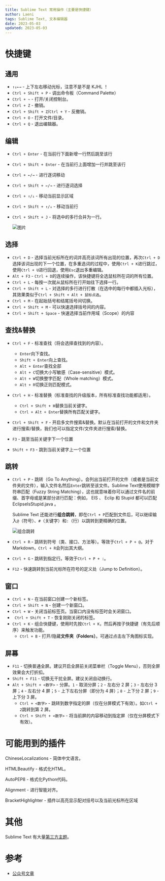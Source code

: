 ```yaml
---
title: Sublime Text 常用操作（主要是快捷键）
author: Laeni
tags: Sublime Text, 文本编辑器
date: 2023-05-03
updated: 2023-05-03
---
```


# 快捷键

## 通用

- `↑↓←→` - 上下左右移动光标，注意不是不是 KJHL ！
- `Ctrl + Shift + P` - 调出命令板（Command Palette）
- `Ctrl + ~` - 打开/关闭控制台。
- `Ctrl + Z` - 撤销。
- `Ctrl + Shift + Z`/`Ctrl + Y` - 反撤销。
- `Ctrl + O` - 打开文件/目录。
- `Ctrl + Q` - 退出编辑器。

## 编辑

- `Ctrl + Enter` - 在当前行下面新增一行然后跳至该行

- `Ctrl + Shift + Enter` - 在当前行上面增加一行并跳至该行

- `Ctrl + ←/→` - 进行逐词移动

- `Ctrl + Shift + ←/→` - 进行逐词选择

- `Ctrl + ↑/↓` - 移动当前显示区域

- `Ctrl + Shift + ↑/↓` - 移动当前行

- `Ctrl + Shift + J` - 将选中的多行合并为一行。

  ![图片](https://pictures-1252266447.cos.ap-chengdu.myqcloud.com/blog/note/ide/sublimetext/1.gif)

## 选择

- `Ctrl + D` - 选择当前光标所在的词并高亮该词所有出现的位置，再次`Ctrl + D`选择该词出现的下一个位置，在多重选词的过程中，使用`Ctrl + K`进行跳过，使用`Ctrl + U`进行回退，使用`Esc`退出多重编辑。
- `Alt + F3` - `Ctrl + D`的连续操作，该快捷键将全选鼠标所在词的所有位置。
- `Ctrl + L` - 每按一次就从鼠标所在行开始往下选择一行。
- `Ctrl + Shift + L` - 对选择的多行进行打散（在选中的每行中都插入光标），其效果类似于`Ctrl + Shift + Alt + 鼠标点选`。
- `Ctrl + M` - 在起始括号和结尾括号间切换。
- `Ctrl + Shift + M` - 可以快速选择括号间的内容。
- `Ctrl + Shift + Space` - 快速选择当前作用域（Scope）的内容

## 查找&替换

- `Ctrl + F` - 标准查找（将会选择查找到的内容）。
  - `Enter`向下查找。
  - `Shift + Enter`向上查找。
  - `Alt + Enter`查找全部
  - `Alt + C`切换大小写敏感（Case-sensitive）模式。
  - `Alt + W`切换整字匹配（Whole matching）模式。
  - `Alt + R`切换正则匹配模式。

- `Ctrl + H` - 标准替换（标准查找的升级版本，所有标准查找功能都适用）。
  - `Ctrl + Shift + H`替换当前关键字。
  - `Ctrl + Alt + Enter`替换所有匹配关键字。

- `Ctrl + Shift + F` - 开启多文件搜索&替换。默认在当前打开的文件和文件夹进行搜索/替换，我们也可以指定文件/文件夹进行搜索/替换。
- `F3` - 跳至当前关键字下一个位置
- `Shift + F3` - 跳到当前关键字上一个位置

## 跳转

- `Ctrl + P` - 跳转（Go To Anything）。会列出当前打开的文件（或者是当前文件夹的文件），输入文件名然后`Enter`跳转至该文件。Sublime Text使用模糊字符串匹配（Fuzzy String Matching），这也就意味着你可以通过文件名的前缀、首字母或是某部分进行匹配：例如， EIS 、 Eclip 和 Stupid 都可以匹配 EclipseIsStupid.java 。

  Sublime Text 还能进行**组合跳转**，即在`Ctrl + P`匹配到文件后，可以继续输入`@`（符号）、`#`（关键字）和`:`（行）以跳转到更精确的位置。

  ![组合跳转](https://pictures-1252266447.cos.ap-chengdu.myqcloud.com/blog/note/ide/sublimetext/2.gif)

- `Ctrl + R` - 跳转到符号（类、接口、方法等）。等效于`Ctrl + P + @`。对于 Markdown，`Ctrl + R`会列出其大纲。

- `Ctrl + G` - 跳转到指定行。等效于`Ctrl + P + :`。

- `F12` - 快速跳转到当前光标所在符号的定义处（Jump to Definition）。

## 窗口

- `Ctrl + N` - 在当前窗口创建一个新标签。
- `Ctrl + Shift + N` - 创建一个新窗口。
- `Ctrl + W` - 关闭当前标签页。当窗口内没有标签时会关闭窗口。
- ` Ctrl + Shift + T` - 恢复刚刚关闭的标签。
- `Ctrl + K` - 组合快捷键，使用时先按`Ctrl + K`，然后再按子快捷键（有先后顺序）来触发功能。
  - `Ctrl + B` - 打开/隐藏**文件夹（Folders）**。可通过点击左下角图标实现。

## 屏幕

- `F11` - 切换普通全屏。建议开启全屏前关闭菜单栏（Toggle Menu），否则全屏效果会大打折扣。
- `Shift + F11` - 切换无干扰全屏。建议关闭自动换行。
- `Alt + Shift + <数字>` - 分屏。`1` - 取消分屏；`2` - 左右分 2 屏；`3` - 左右分 3 屏；`4` - 左右分 4 屏；`5` - 上下左右分屏（即分为 4 屏）；`8` - 上下分 2 屏；`9` - 上下分 3 屏。
  - `Ctrl + <数字>` - 跳转到数字指定的屏（仅在分屏模式下有效）。如`Ctrl + 2`跳转到第 2 屏。
  - `Ctrl + Shift + <数字>` - 将当前屏的内容移动到指定屏（仅在分屏模式下有效）。

# 可能用到的插件

ChineseLocalizations - 简体中文语言。

HTMLBeautify - 格式化HTML。

AutoPEP8 - 格式化Python代码。

Alignment - 进行智能对齐。

BracketHighlighter - 插件以高亮显示配对括号以及当前光标所在区域

# 其他

Sublime Text 有大量[第三方主题](https://sublime.wbond.net/browse/labels/theme)。

# 参考

- [公众号文章](https://mp.weixin.qq.com/s/Y1N1oepRaQMHQeU_VgwjSQ)
